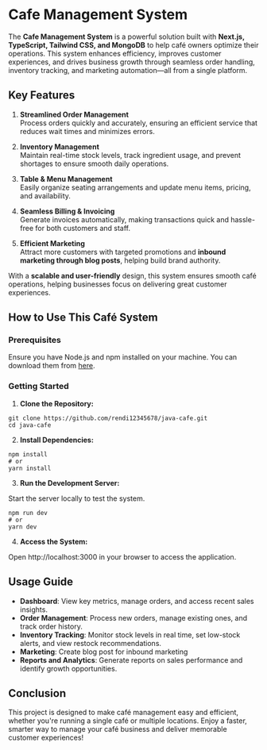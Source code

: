 # Cafe Management System

The **Cafe Management System** is a powerful solution built with **Next.js, TypeScript, Tailwind CSS, and MongoDB** to help café owners optimize their operations. This system enhances efficiency, improves customer experiences, and drives business growth through seamless order handling, inventory tracking, and marketing automation—all from a single platform.

## Key Features

1. **Streamlined Order Management**  
   Process orders quickly and accurately, ensuring an efficient service that reduces wait times and minimizes errors.

2. **Inventory Management**  
   Maintain real-time stock levels, track ingredient usage, and prevent shortages to ensure smooth daily operations.

3. **Table & Menu Management**  
   Easily organize seating arrangements and update menu items, pricing, and availability.

4. **Seamless Billing & Invoicing**  
   Generate invoices automatically, making transactions quick and hassle-free for both customers and staff.

5. **Efficient Marketing**  
   Attract more customers with targeted promotions and **inbound marketing through blog posts**, helping build brand authority.

With a **scalable and user-friendly** design, this system ensures smooth café operations, helping businesses focus on delivering great customer experiences.

## How to Use This Café System

### Prerequisites
Ensure you have Node.js and npm installed on your machine. You can download them from [here](https://nodejs.org/).

### Getting Started

1. **Clone the Repository:**

``` 
git clone https://github.com/rendi12345678/java-cafe.git
cd java-cafe
```

2. **Install Dependencies:**

```
npm install
# or
yarn install
```

3. **Run the Development Server:**

Start the server locally to test the system.

```
npm run dev
# or
yarn dev
```

4. **Access the System:**

Open http://localhost:3000 in your browser to access the application.

## Usage Guide

-  **Dashboard**: View key metrics, manage orders, and access recent sales insights.
-  **Order Management**: Process new orders, manage existing ones, and track order history.
-  **Inventory Tracking**: Monitor stock levels in real time, set low-stock alerts, and view restock recommendations.
-  **Marketing**: Create blog post for inbound marketing
- **Reports and Analytics**: Generate reports on sales performance and identify growth opportunities.

## Conclusion

This project is designed to make café management easy and efficient, whether you're running a single café or multiple locations. Enjoy a faster, smarter way to manage your café business and deliver memorable customer experiences!

